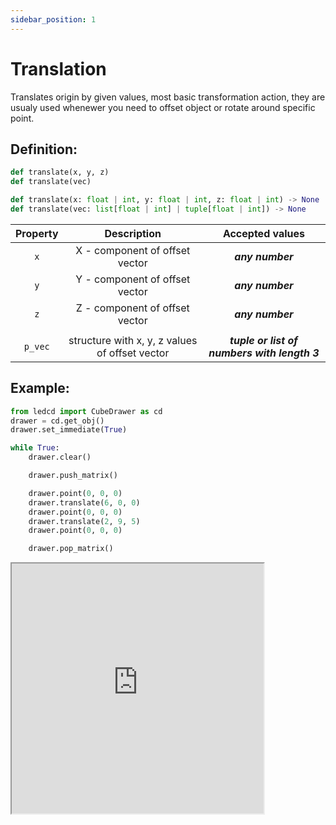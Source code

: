 ```yaml
---
sidebar_position: 1
---
```


# Translation

Translates origin by given values, most basic transformation action, they are usualy used whenewer you need to offset object or rotate around specific point.

## Definition:

```python title="Simplified definition"
def translate(x, y, z)
def translate(vec)
```

```python title="Complete definition"
def translate(x: float | int, y: float | int, z: float | int) -> None
def translate(vec: list[float | int] | tuple[float | int]) -> None
```

| Property |                  Description                   |               Accepted values                |
| :------: | :--------------------------------------------: | :------------------------------------------: |
|   `x`    |         X - component of offset vector         |               _**any number**_               |
|   `y`    |         Y - component of offset vector         |               _**any number**_               |
|   `z`    |         Z - component of offset vector         |               _**any number**_               |
|          |                                                |                                              |
| `p_vec`  | structure with x, y, z values of offset vector | _**tuple or list of numbers with length 3**_ |

## Example:

<div id="code_block_hidden" hidden></div>

```python
from ledcd import CubeDrawer as cd
drawer = cd.get_obj()
drawer.set_immediate(True)

while True:
    drawer.clear()

    drawer.push_matrix()

    drawer.point(0, 0, 0)
    drawer.translate(6, 0, 0)
    drawer.point(0, 0, 0)
    drawer.translate(2, 9, 5)
    drawer.point(0, 0, 0)

    drawer.pop_matrix()
```

<script>
  let translations_on_load = () => {
    (() => {
      document["ind_line_map"] = new Object();
      document.ind_line_map[0] = 5;
      document.ind_line_map[1] = 9;
      document.ind_line_map[2] = 10;
      document.ind_line_map[3] = 11;
      document.ind_line_map[4] = 12;
      document.ind_line_map[5] = 13;

      document.ind_line_map[6] = 15;

      window.addEventListener("message", function (e) {
          if (e.data == document.cur_state || e.data < 0)
            return;
          
          const tmp = document.querySelectorAll("#code_block_hidden ~ div .token-line")[document.ind_line_map[document.cur_state]];
          if (tmp)
            if (tmp.classList.contains("active_code_line"))
              tmp.classList.remove("active_code_line")

          document.cur_state = e.data;
          const tmp1 = document.querySelectorAll("#code_block_hidden ~ div .token-line")[document.ind_line_map[document.cur_state]];
          if (tmp1)
            tmp1.classList.add("active_code_line")
          
      }, false);


    })()
  }
</script>

<iframe src="https://cube.trycubic.com/examples/translation/index.html" width="80%" height="400" id="translation_example" load="translations_on_load()">
  <p>Your browser does not support iframes.</p>
</iframe>
